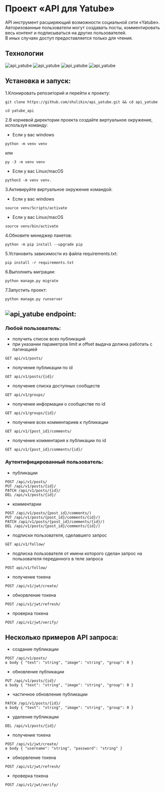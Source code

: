 # Проект «API для Yatube»
API инструмент расширяющий возможности социальной сети «Yatube».  
Авторизованные пользователи могут создавать посты, комментировать весь контент и подписываться на других пользователей.  
В иных случаях доступ предоставляется только для чтения.  
## Технологии
![api_yatube](https://shulikin.com/images/py.png) ![api_yatube](https://shulikin.com/images/django.png) ![api_yatube](https://shulikin.com/images/jwt.png) ![api_yatube](https://shulikin.com/images/rest.png)
## Установка и запуск:
1.Клонировать репозиторий и перейти к проекту:
```
git clone https://github.com/shulikin/api_yatube.git && cd api_yatube
```
```
cd yatube_api
```
2.В корневой директории проекта создайте виртуальное окружение, используя команду:
- Если у вас windows
```
python -m venv venv
```
  или
```
py -3 -m venv venv
```
- Если у вас Linux/macOS
```
python3 -m venv venv.
```
3.Активируйте виртуальное окружение командой:
- Если у вас windows
```
source venv/Scripts/activate
```
- Если у вас Linux/macOS
```
source venv/bin/activate
```
4.Обновите менеджер пакетов:
```
python -m pip install --upgrade pip
```
5.Установить зависимости из файла requirements.txt:
```
pip install -r requirements.txt
```
6.Выполнить миграции:
```
python manage.py migrate
```
7.Запустить проект:
```
python manage.py runserver
```

## ![api_yatube](https://shulikin.com/images/aend.png) endpoint:
### Любой пользователь:  
- получить список всех публикаций
- при указании параметров limit и offset выдача должна работать с пагинацией
```
GET api/v1/posts/
```
- получение публикации по id
``` 
GET api/v1/posts/{id}/ 
```
- получение списка доступных сообществ
```
GET api/v1/groups/
```
- получение информации о сообществе по id
```
GET api/v1/groups/{id}/
```
- получение всех комментариев к публикации
```
GET api/v1/{post_id}/comments/ 
```
- получение комментария к публикации по id
```
GET api/v1/{post_id}/comments/{id}/ 
```
### Аутентифицированный пользователь:  
- публикации
```
POST /api/v1/posts/
PUT /api/v1/posts/{id}/ 
PATCH /api/v1/posts/{id}/  
DEL /api/v1/posts/{id}/  
```
- комментарии
```
POST /api/v1/posts/{post_id}/comments/)  
PUT /api/v1/posts/{post_id}/comments/{id}/)  
PATCH /api/v1/posts/{post_id}/comments/{id}/)  
DEL /api/v1/posts/{post_id}/comments/{id}/)
```
- подписки пользователя, сделавшего запрос
```
GET api/v1/follow/  
```
- подписка пользователя от имени которого сделан запрос на пользователя переданного в теле запроса
```
POST api/v1/follow/  
```
- получение токена  
```
POST /api/v1/jwt/create/  
```
- обнорвление токена  
```
POST /api/v1/jwt/refresh/  
```
- проверка токена  
```
POST /api/v1/jwt/verify/  
```
## Несколько примеров API запроса:
- создание публикации
```
POST /api/v1/posts/ 
в body { "text": "string", "image": "string", "group": 0 }
```
- обновление публикации
```
PUT /api/v1/posts/{id}/ 
в body { "text": "string", "image": "string", "group": 0 }
```
- частичное обновление публикации
```
PATCH /api/v1/posts/{id}/ 
в body { "text": "string", "image": "string", "group": 0 }
```
- удаление публикации
```
DEL /api/v1/posts/{id}/ 
```
- получение токена
```
POST /api/v1/jwt/create/ 
в body { "username": "string", "password": "string" }
```
- обнорвление токена  
```
POST /api/v1/jwt/refresh/  
```
- проверка токена  
```
POST /api/v1/jwt/verify/  
```
